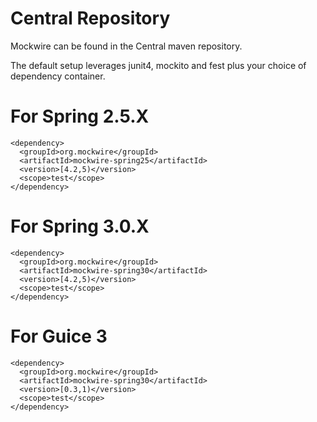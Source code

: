 # Central Repository #

Mockwire can be found in the Central maven repository.

The default setup leverages junit4, mockito and fest plus your choice of dependency container.

# For Spring 2.5.X #
```
<dependency>
  <groupId>org.mockwire</groupId>
  <artifactId>mockwire-spring25</artifactId>
  <version>[4.2,5)</version>
  <scope>test</scope>
</dependency>
```

# For Spring 3.0.X #
```
<dependency>
  <groupId>org.mockwire</groupId>
  <artifactId>mockwire-spring30</artifactId>
  <version>[4.2,5)</version>
  <scope>test</scope>
</dependency>
```

# For Guice 3 #
```
<dependency>
  <groupId>org.mockwire</groupId>
  <artifactId>mockwire-spring30</artifactId>
  <version>[0.3,1)</version>
  <scope>test</scope>
</dependency>
```